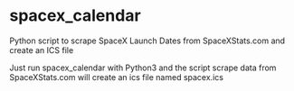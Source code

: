 # spacex_calendar
Python script to scrape SpaceX Launch Dates from SpaceXStats.com and create an ICS file

Just run spacex_calendar with Python3 and the script scrape data from SpaceXStats.com will create an ics file named spacex.ics
